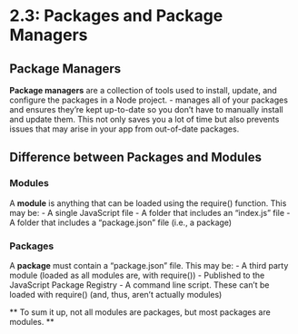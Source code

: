 # 2.3: Packages and Package Managers

## Package Managers

**Package managers** are a collection of tools used to install, update, and configure the packages in a Node project. 
    -  manages all of your packages and ensures they’re kept up-to-date so you don’t have to manually install and update them. This not only saves you a lot of time but also prevents issues that may arise in your app from out-of-date packages.

## Difference between Packages and Modules

### Modules 
A **module** is anything that can be loaded using the require() function. This may be:
    - A single JavaScript file
    - A folder that includes an “index.js” file
    - A folder that includes a “package.json” file (i.e., a package)

### Packages
A **package** must contain a “package.json” file. This may be:
    - A third party module (loaded as all modules are, with require())
    - Published to the JavaScript Package Registry
    - A command line script. These can’t be loaded with require() (and, thus, aren’t actually modules)

** To sum it up, not all modules are packages, but most packages are modules. **